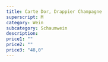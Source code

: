 ```yaml
---
title: Carte Dor, Drappier Champagne
superscript: M
category: Wein
subcategory: Schaumwein
description: 
price1: ""
price2: ""
price3: "48,0"
---
```

